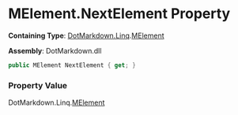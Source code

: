 # MElement\.NextElement Property

**Containing Type**: [DotMarkdown.Linq](../../README.md)\.[MElement](../README.md)

**Assembly**: DotMarkdown\.dll

```csharp
public MElement NextElement { get; }
```

### Property Value

DotMarkdown\.Linq\.[MElement](../README.md)

